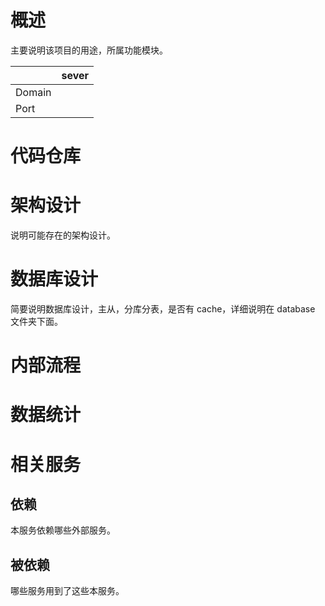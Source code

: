 <!-- coding:utf-8 -->

# 概述 #

主要说明该项目的用途，所属功能模块。

|        | sever |
|--------|-------|
| Domain |       |
| Port   |       |

# 代码仓库 #

# 架构设计 #

说明可能存在的架构设计。

# 数据库设计 #

简要说明数据库设计，主从，分库分表，是否有 cache，详细说明在 database 文件夹下面。

# 内部流程 #

# 数据统计 #

# 相关服务 #

## 依赖 ##

本服务依赖哪些外部服务。

## 被依赖 ##

哪些服务用到了这些本服务。
